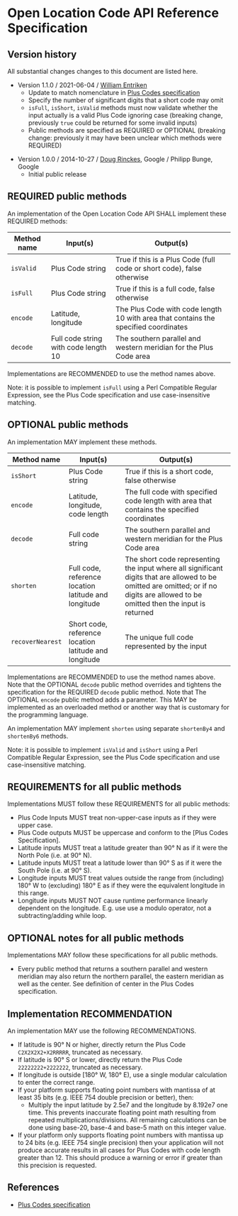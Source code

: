 # Open Location Code API Reference Specification

## Version history

All substantial changes changes to this document are listed here.

* Version 1.1.0 / 2021-06-04 / [William Entriken](https://github.com/fulldecent/)
  * Update to match nomenclature in [Plus Codes specification](./Plus%20Codes%20Specification.md)
  * Specify the number of significant digits that a short code may omit
  * `isFull`, `isShort`, `isValid` methods must now validate whether the input actually is a valid Plus Code ignoring case (breaking change, previously `true` could be returned for some invalid inputs)
  * Public methods are specified as REQUIRED or OPTIONAL (breaking change: previously it may have been unclear which methods were REQUIRED)

- Version 1.0.0 / 2014-10-27 / [Doug Rinckes](https://github.com/drinckes), Google / Philipp Bunge, Google
  - Initial public release

## REQUIRED public methods

An implementation of the Open Location Code API SHALL implement these REQUIRED methods:

| Method name          | Input(s)                        | Output(s)                                                    |
| -------------------- | ------------------------------- | ------------------------------------------------------------ |
| `isValid`          | Plus Code string                                             | True if this is a Plus Code (full code or short code), false otherwise |
| `isFull`             | Plus Code string                | True if this is a full code, false otherwise       |
| `encode`             | Latitude, longitude             | The Plus Code with code length 10 with area that contains the specified coordinates |
| `decode`             | Full code string with code length 10 | The southern parallel and western meridian for the Plus Code area |

Implementations are RECOMMENDED to use the method names above.

Note: it is possible to implement `isFull` using a Perl Compatible Regular Expression, see the Plus Code specification and use case-insensitive matching.

## OPTIONAL public methods

An implementation MAY implement these methods.

| Method name        | Input(s)                                                     | Output(s)                                                    |
| ------------------ | ------------------------------------------------------------ | ------------------------------------------------------------ |
| `isShort`          | Plus Code string                                             | True if this is a short code, false otherwise      |
| `encode`           | Latitude, longitude, code length                             | The full code with specified code length with area that contains the specified coordinates |
| `decode`           | Full code string                                   | The southern parallel and western meridian for the Plus Code area |
| `shorten`          | Full code, reference location latitude and longitude | The short code representing the input where all significant digits that are allowed to be omitted are omitted; or if no digits are allowed to be omitted then the input is returned |
| `recoverNearest`   | Short code, reference location latitude and longitude | The unique full code represented by the input |

Implementations are RECOMMENDED to use the method names above. Note that the OPTIONAL `decode` public method overrides and tightens the specification for the REQUIRED `decode` public method. Note that The OPTIONAL `encode` public method adds a parameter. This MAY be implemented as an overloaded method or another way that is customary for the programming language.

An implementation MAY implement `shorten` using separate `shortenBy4` and `shortenBy6` methods.

Note: it is possible to implement `isValid` and `isShort` using a Perl Compatible Regular Expression, see the Plus Code specification and use case-insensitive matching.

## REQUIREMENTS for all public methods

Implementations MUST follow these REQUIREMENTS for all public methods:

* Plus Code Inputs MUST treat non-upper-case inputs as if they were upper case.
* Plus Code outputs MUST be uppercase and conform to the [Plus Codes Specification].
* Latitude inputs MUST treat a latitude greater than 90° N as if it were the North Pole (i.e. at 90° N).
* Latitude inputs MUST treat a latitude lower than 90° S as if it were the South Pole (i.e. at 90° S).
* Longitude inputs MUST treat values outside the range from (including) 180° W to (excluding) 180° E as if they were the equivalent longitude in this range.
* Longitude inputs MUST NOT cause runtime performance linearly dependent on the longitude. E.g. use use a modulo operator, not a subtracting/adding while loop.

## OPTIONAL notes for all public methods

Implementations MAY follow these specifications for all public methods.

* Every public method that returns a southern parallel and western meridian may also return the northern parallel, the eastern meridian as well as the center. See definition of center in the Plus Codes specification.

## Implementation RECOMMENDATION

An implementation MAY use the following RECOMMENDATIONS.

- If latitude is 90° N or higher, directly return the Plus Code `C2X2X2X2+X2RRRRR`, truncated as necessary.
- If latitude is 90° S or lower, directly return the Plus Code `22222222+2222222`, truncated as necessary.
- If longitude is outside [180° W, 180° E), use a single modular calculation to enter the correct range.
- If your platform supports floating point numbers with mantissa of at least 35 bits (e.g. IEEE 754 double precision or better), then:
  - Multiply the input latitude by 2.5e7 and the longitude by 8.192e7 one time. This prevents inaccurate floating point math resulting from repeated multiplications/divisions. All remaining calculations can be done using base-20, base-4 and base-5 math on this integer value.
- If your platform only supports floating point numbers with mantissa up to 24 bits (e.g. IEEE 754 single precision) then your application will not produce accurate results in all cases for Plus Codes with code length greater than 12. This should produce a warning or error if greater than this precision is requested.

## References

- [Plus Codes specification](./Plus%20Codes%20Specification.md)
